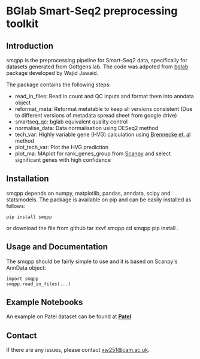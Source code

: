 # BGlab Smart-Seq2 preprocessing toolkit

## Introduction

smqpp is the preprocessing pipeline for Smart-Seq2 data, specifically for datasets generated from Gottgens lab. The code was adpoted from [bglab](https://github.com/wjawaid/bglab) package developed by Wajid Jawaid.

The package contains the following steps:
- read_in_files: Read in count and QC inputs and format them into anndata object
- reformat_meta: Reformat metatable to keep all versions consistent (Due to different versions of metadata spread sheet from google drive)
- smartseq_qc: bglab equivalent quality control
- normalise_data: Data normalisation using DESeq2 method
- tech_var: Highly variable gene (HVG) calculation using [Brennecke et. al
](https://www.nature.com/articles/nmeth.2645?proof=trueInJun) method
- plot_tech_var: Plot the HVG prediction
- plot_ma: MAplot for rank_genes_group from [Scanpy](https://github.com/theislab/scanpy) and select significant genes with high confidence

## Installation

smqpp depends on numpy, matplotlib, pandas, anndata, scipy and statsmodels. The package is available on pip and can be easily installed as follows:

	pip install smqpp
or
	download the file from github 
	tar zxvf smqpp
	cd smqpp
	pip install .

## Usage and Documentation

The smqpp should be fairly simple to use and it is based on Scanpy's AnnData object:

	import smqpp
	smqpp.read_in_files(...)

## Example Notebooks

An example on Patel dataset can be found at [**Patel**](https://github.com/SharonWang/smqpp/blob/master/examples/Example_patel_dataset.ipynb)

## Contact

If there are any issues, please contact xw251@cam.ac.uk.



